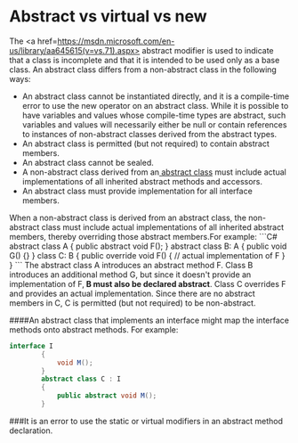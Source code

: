 # Abstract vs virtual vs new
The <a href=https://msdn.microsoft.com/en-us/library/aa645615(v=vs.71).aspx> abstract </a> modifier is used to indicate that a class is incomplete and that it is intended to be used only as a base class. An abstract class differs from a non-abstract class in the following ways:
<ul>
<li>An abstract class cannot be instantiated directly, and it is a compile-time error to use the new operator on an abstract class. While it is possible to have variables and values whose compile-time types are abstract, such variables and values will necessarily either be null or contain references to instances of non-abstract classes derived from the abstract types.
<li>An abstract class is permitted (but not required) to contain abstract members.
<li>An abstract class cannot be sealed.
<li>A non-abstract class derived from an<a href =https://msdn.microsoft.com/en-us/library/sf985hc5.aspx> abstract class</a> must include actual implementations of all inherited abstract methods and accessors.
<li>An abstract class must provide implementation for all interface members.
</ul>
When a non-abstract class is derived from an abstract class, the non-abstract class must include actual implementations of all inherited abstract members, thereby overriding those abstract members.For example:
```C#
abstract class A
{
   public abstract void F();
}
abstract class B: A
{
   public void G() {}
}
class C: B
{
   public override void F() {
      // actual implementation of F
   }
}
```
The abstract class A introduces an abstract method F. Class B introduces an additional method G, but since it doesn't provide an implementation of F,<b> B must also be declared abstract</b>. Class C overrides F and provides an actual implementation. Since there are no abstract members in C, C is permitted (but not required) to be non-abstract.

####An abstract class that implements an interface might map the interface methods onto abstract methods. For example:
```C#
interface I
        {
            void M();
        }
        abstract class C : I
        {
            public abstract void M();
        }
```

###It is an error to use the static or virtual modifiers in an abstract method declaration.
